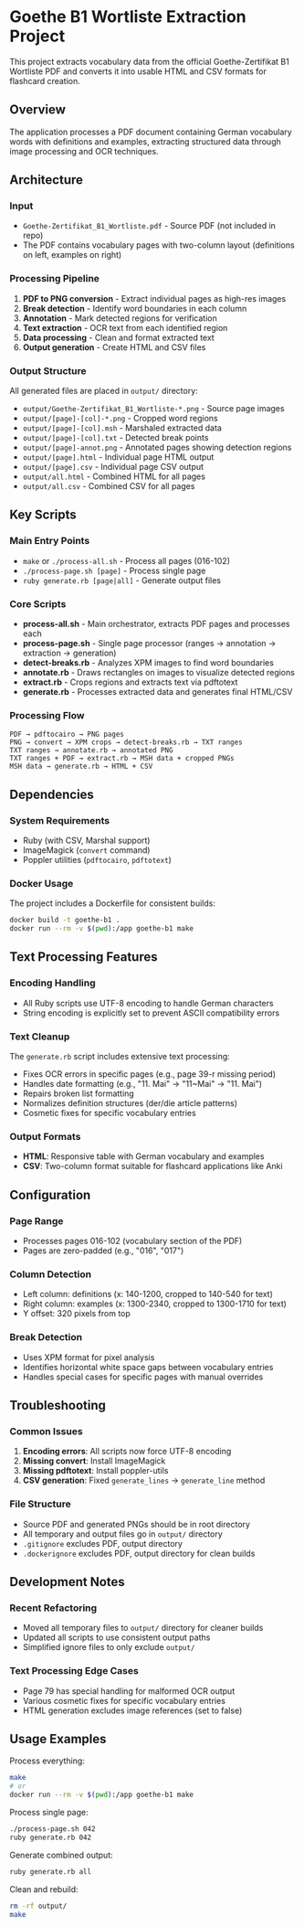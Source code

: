 # Goethe B1 Wortliste Extraction Project

This project extracts vocabulary data from the official Goethe-Zertifikat B1 Wortliste PDF and converts it into usable HTML and CSV formats for flashcard creation.

## Overview

The application processes a PDF document containing German vocabulary words with definitions and examples, extracting structured data through image processing and OCR techniques.

## Architecture

### Input
- `Goethe-Zertifikat_B1_Wortliste.pdf` - Source PDF (not included in repo)
- The PDF contains vocabulary pages with two-column layout (definitions on left, examples on right)

### Processing Pipeline
1. **PDF to PNG conversion** - Extract individual pages as high-res images
2. **Break detection** - Identify word boundaries in each column
3. **Annotation** - Mark detected regions for verification
4. **Text extraction** - OCR text from each identified region
5. **Data processing** - Clean and format extracted text
6. **Output generation** - Create HTML and CSV files

### Output Structure
All generated files are placed in `output/` directory:
- `output/Goethe-Zertifikat_B1_Wortliste-*.png` - Source page images
- `output/[page]-[col]-*.png` - Cropped word regions
- `output/[page]-[col].msh` - Marshaled extracted data
- `output/[page]-[col].txt` - Detected break points
- `output/[page]-annot.png` - Annotated pages showing detection regions
- `output/[page].html` - Individual page HTML output
- `output/[page].csv` - Individual page CSV output
- `output/all.html` - Combined HTML for all pages
- `output/all.csv` - Combined CSV for all pages

## Key Scripts

### Main Entry Points
- `make` or `./process-all.sh` - Process all pages (016-102)
- `./process-page.sh [page]` - Process single page
- `ruby generate.rb [page|all]` - Generate output files

### Core Scripts
- **process-all.sh** - Main orchestrator, extracts PDF pages and processes each
- **process-page.sh** - Single page processor (ranges → annotation → extraction → generation)
- **detect-breaks.rb** - Analyzes XPM images to find word boundaries
- **annotate.rb** - Draws rectangles on images to visualize detected regions
- **extract.rb** - Crops regions and extracts text via pdftotext
- **generate.rb** - Processes extracted data and generates final HTML/CSV

### Processing Flow
```
PDF → pdftocairo → PNG pages
PNG → convert → XPM crops → detect-breaks.rb → TXT ranges
TXT ranges → annotate.rb → annotated PNG
TXT ranges + PDF → extract.rb → MSH data + cropped PNGs
MSH data → generate.rb → HTML + CSV
```

## Dependencies

### System Requirements
- Ruby (with CSV, Marshal support)
- ImageMagick (`convert` command)
- Poppler utilities (`pdftocairo`, `pdftotext`)

### Docker Usage
The project includes a Dockerfile for consistent builds:
```bash
docker build -t goethe-b1 .
docker run --rm -v $(pwd):/app goethe-b1 make
```

## Text Processing Features

### Encoding Handling
- All Ruby scripts use UTF-8 encoding to handle German characters
- String encoding is explicitly set to prevent ASCII compatibility errors

### Text Cleanup
The `generate.rb` script includes extensive text processing:
- Fixes OCR errors in specific pages (e.g., page 39-r missing period)
- Handles date formatting (e.g., "11. Mai" → "11~Mai" → "11. Mai")
- Repairs broken list formatting
- Normalizes definition structures (der/die article patterns)
- Cosmetic fixes for specific vocabulary entries

### Output Formats
- **HTML**: Responsive table with German vocabulary and examples
- **CSV**: Two-column format suitable for flashcard applications like Anki

## Configuration

### Page Range
- Processes pages 016-102 (vocabulary section of the PDF)
- Pages are zero-padded (e.g., "016", "017")

### Column Detection
- Left column: definitions (x: 140-1200, cropped to 140-540 for text)
- Right column: examples (x: 1300-2340, cropped to 1300-1710 for text)
- Y offset: 320 pixels from top

### Break Detection
- Uses XPM format for pixel analysis
- Identifies horizontal white space gaps between vocabulary entries
- Handles special cases for specific pages with manual overrides

## Troubleshooting

### Common Issues
1. **Encoding errors**: All scripts now force UTF-8 encoding
2. **Missing convert**: Install ImageMagick
3. **Missing pdftotext**: Install poppler-utils
4. **CSV generation**: Fixed `generate_lines` → `generate_line` method

### File Structure
- Source PDF and generated PNGs should be in root directory
- All temporary and output files go in `output/` directory
- `.gitignore` excludes PDF, output directory
- `.dockerignore` excludes PDF, output directory for clean builds

## Development Notes

### Recent Refactoring
- Moved all temporary files to `output/` directory for cleaner builds
- Updated all scripts to use consistent output paths
- Simplified ignore files to only exclude `output/`

### Text Processing Edge Cases
- Page 79 has special handling for malformed OCR output
- Various cosmetic fixes for specific vocabulary entries
- HTML generation excludes image references (set to false)

## Usage Examples

Process everything:
```bash
make
# or
docker run --rm -v $(pwd):/app goethe-b1 make
```

Process single page:
```bash
./process-page.sh 042
ruby generate.rb 042
```

Generate combined output:
```bash
ruby generate.rb all
```

Clean and rebuild:
```bash
rm -rf output/
make
```